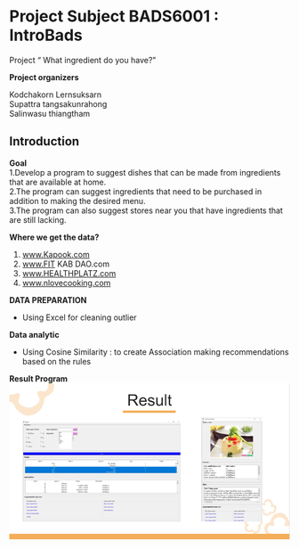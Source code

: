 # Project Subject BADS6001 : IntroBads

Project “ What ingredient do you have?"
  
**Project organizers**  
  
Kodchakorn Lernsuksarn  
Supattra tangsakunrahong  
Salinwasu thiangtham  
  

## Introduction  
**Goal**  
1.Develop a program to suggest dishes that can be made from ingredients that are available at home.  
2.The program can suggest ingredients that need to be purchased in addition to making the desired menu.  
3.The program can also suggest stores near you that have ingredients that are still lacking.  
  
**Where we get the data?**  
  1. www.Kapook.com
  2. www.FIT KAB DAO.com
  3. www.HEALTHPLATZ.com
  4. www.nlovecooking.com

**DATA PREPARATION**  

- Using Excel for cleaning outlier

**Data analytic**

- Using Cosine Similarity : to create Association making recommendations based on the rules

**Result Program**  
![result](./slide_ppt/picture1.png) 
